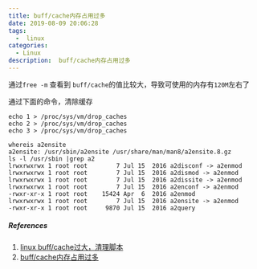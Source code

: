 ```yaml
---
title: buff/cache内存占用过多
date: 2019-08-09 20:06:28
tags:
  -  linux
categories:
  - Linux
description:  buff/cache内存占用过多
---
```


通过`free -m` 查看到 `buff/cache`的值比较大，导致可使用的内存有`120M`左右了

通过下面的命令，清除缓存

```
echo 1 > /proc/sys/vm/drop_caches
echo 2 > /proc/sys/vm/drop_caches
echo 3 > /proc/sys/vm/drop_caches
```



```
whereis a2ensite
a2ensite: /usr/sbin/a2ensite /usr/share/man/man8/a2ensite.8.gz
ls -l /usr/sbin |grep a2
lrwxrwxrwx 1 root root        7 Jul 15  2016 a2disconf -> a2enmod
lrwxrwxrwx 1 root root        7 Jul 15  2016 a2dismod -> a2enmod
lrwxrwxrwx 1 root root        7 Jul 15  2016 a2dissite -> a2enmod
lrwxrwxrwx 1 root root        7 Jul 15  2016 a2enconf -> a2enmod
-rwxr-xr-x 1 root root    15424 Apr  6  2016 a2enmod
lrwxrwxrwx 1 root root        7 Jul 15  2016 a2ensite -> a2enmod
-rwxr-xr-x 1 root root     9870 Jul 15  2016 a2query
```





##### References

1. [linux buff/cache过大，清理脚本](https://blog.csdn.net/seanxwq/article/details/88527973)
2. [buff/cache内存占用过多](https://blog.csdn.net/qq_30754565/article/details/82458252)